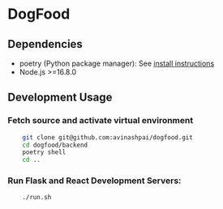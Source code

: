 # DogFood
## Dependencies
* poetry (Python package manager): See [install instructions](https://python-poetry.org/docs/#installation)
* Node.js >=16.8.0
## Development Usage
### Fetch source and activate virtual environment
```sh
    git clone git@github.com:avinashpai/dogfood.git
    cd dogfood/backend
    poetry shell
    cd ..
```
### Run Flask and React Development Servers:
```sh
    ./run.sh
```
